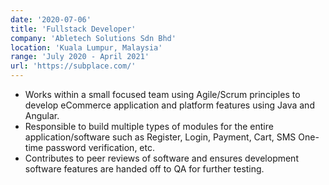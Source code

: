 ```yaml
---
date: '2020-07-06'
title: 'Fullstack Developer'
company: 'Abletech Solutions Sdn Bhd'
location: 'Kuala Lumpur, Malaysia'
range: 'July 2020 - April 2021'
url: 'https://subplace.com/'
---
```


- Works within a small focused team using Agile/Scrum principles to develop eCommerce application and platform features using Java and Angular.
- Responsible to build multiple types of modules for the entire application/software such as Register, Login, Payment, Cart, SMS One-time password verification, etc.
- Contributes to peer reviews of software and ensures development software features are handed off to QA for further testing.
